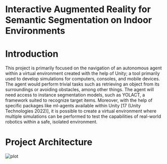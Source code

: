 # Interactive Augmented Reality for Semantic Segmentation on Indoor Environments

# Introduction

This project is primarily focused on the navigation of an autonomous agent within a virtual environment created with the help of Unity; a tool primarily used to develop simulations for computers, consoles, and mobile devices. The agent would perform trivial tasks such as retrieving an object from its surroundings or avoiding obstacles, among other things. The agent will need access to instance segmentation models, such as YOLACT, a framework suited to recognize target items. Moreover, with the help of specific packages like ml-agents available within Unity [17 (Unity Technologies 2022)], it is possible to create a virtual environment where multiple simulations can be performed to test the capabilities of real-world robotics within a safe, isolated environment.

# Project Architecture

![plot](./adkap2/Instance-Segmentation-with-Unity-Interactive-Augmented-Reality/Architecture.png)
